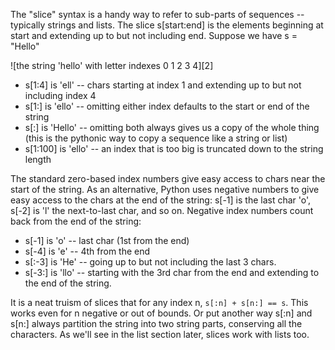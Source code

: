The "slice" syntax is a handy way to refer to sub-parts of sequences -- typically strings and lists. The slice s[start:end] is the elements beginning at start and extending up to but not including end. Suppose we have s = "Hello"

![the string 'hello' with letter indexes 0 1 2 3 4][2]

* s[1:4] is 'ell' -- chars starting at index 1 and extending up to but not including index 4 
* s[1:] is 'ello' -- omitting either index defaults to the start or end of the string 
* s[:] is 'Hello' -- omitting both always gives us a copy of the whole thing (this is the pythonic way to copy a sequence like a string or list) 
* s[1:100] is 'ello' -- an index that is too big is truncated down to the string length 

The standard zero-based index numbers give easy access to chars near the start of the string. As an alternative, Python uses negative numbers to give easy access to the chars at the end of the string: s[-1] is the last char 'o', s[-2] is 'l' the next-to-last char, and so on. Negative index numbers count back from the end of the string:

* s[-1] is 'o' -- last char (1st from the end) 
* s[-4] is 'e' -- 4th from the end 
* s[:-3] is 'He' -- going up to but not including the last 3 chars. 
* s[-3:] is 'llo' -- starting with the 3rd char from the end and extending to the end of the string. 

It is a neat truism of slices that for any index n, `s[:n] + s[n:] == s`. This works even for n negative or out of bounds. Or put another way s[:n] and s[n:] always partition the string into two string parts, conserving all the characters. As we'll see in the list section later, slices work with lists too.
